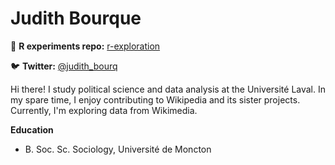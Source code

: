 # Judith Bourque

🧪 **R experiments repo:** [r-exploration](https://github.com/judith-bourque/r-exploration)

🐦 **Twitter:** [@judith_bourq](https://twitter.com/judith_bourq)

Hi there! I study political science and data analysis at the Université Laval. In my spare time, I enjoy contributing to Wikipedia and its sister projects. Currently, I'm exploring data from Wikimedia.

**Education**
* B. Soc. Sc. Sociology, Université de Moncton
